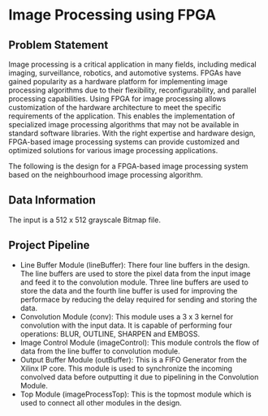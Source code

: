 # Image Processing using FPGA
## Problem Statement
Image processing is a critical application in many fields, including medical imaging, surveillance, robotics, and automotive systems. FPGAs have gained popularity as a hardware platform for implementing image processing algorithms due to their flexibility, reconfigurability, and parallel processing capabilities. Using FPGA for image processing allows customization of the hardware architecture to meet the specific requirements of the application. This enables the implementation of specialized image processing algorithms that may not be available in standard software libraries.  With the right expertise and hardware design, FPGA-based image processing systems can provide customized and optimized solutions for various image processing applications.

The following is the design for a FPGA-based image processing system based on the neighbourhood image processing algorithm. 
## Data Information
The input is a 512 x 512 grayscale Bitmap file.
## Project Pipeline
* Line Buffer Module (lineBuffer): There four line buffers in the design. The line buffers are used to store the pixel data from the input image and feed it to the convolution module. Three line buffers are used to store the data and the fourth line buffer is used for improving the performace by reducing the delay required for sending and storing the data.
* Convolution Module (conv): This module uses a 3 x 3 kernel for convolution with the input data. It is capable of performing four operations: BLUR, OUTLINE, SHARPEN and EMBOSS.
* Image Control Module (imageControl): This module controls the flow of data from the line buffer to convolution module.
* Output Buffer Module (outBuffer): This is a FIFO Generator from the Xilinx IP core. This module is used to synchronize the incoming convolved data before outputting it due to pipelining in the Convolution Module.
* Top Module (imageProcessTop): This is the topmost module which is used to connect all other modules in the design.

